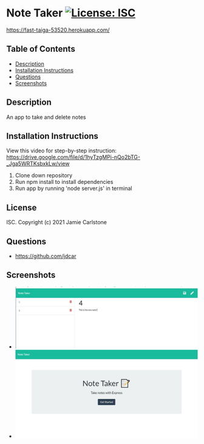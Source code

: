 # Note Taker [![License: ISC](https://img.shields.io/badge/License-ISC-blue.svg)](https://opensource.org/licenses/ISC)
https://fast-taiga-53520.herokuapp.com/ 

## Table of Contents
* [Description](#description)
* [Installation Instructions](#installation-instructions)
* [Questions](#questions)
* [Screenshots](#screenshots)
## Description
An app to take and delete notes
## Installation Instructions
View this video for step-by-step instruction: https://drive.google.com/file/d/1hyTzgMPi-nQo2bTG-_Jga5WRTKsbxkLw/view 
<ol>
<li>Clone down repository</li>
<li>Run npm install to install dependencies</li>
<li>Run app by running 'node server.js' in terminal</li>
</ol>

## License
ISC. Copyright (c) 2021 Jamie Carlstone
## Questions
* https://github.com/jdcar
## Screenshots
* ![Notes page](/img/screenshot-1.JPG "Notes Page")
* ![Homepage](/img/screenshot-2.JPG "Home Page")
